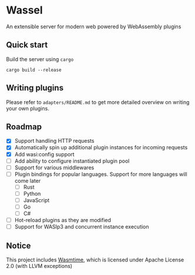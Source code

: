 # Wassel

An extensible server for modern web powered by WebAssembly plugins

## Quick start

Build the server using `cargo`

```console
cargo build --release
```

## Writing plugins

Please refer to `adapters/README.md` to get more detailed overview on writing
your own plugins.

## Roadmap

- [x] Support handling HTTP requests
- [x] Automatically spin up additional plugin instances for incoming requests
- [x] Add wasi:config support
- [ ] Add ability to configure instantiated plugin pool
- [ ] Support for various middlewares
- [ ] Plugin bindings for popular languages. Support for more languages will
      come later
    - [ ] Rust
    - [ ] Python
    - [ ] JavaScript
    - [ ] Go
    - [ ] C#
- [ ] Hot-reload plugins as they are modified
- [ ] Support for WASIp3 and concurrent instance execution

## Notice

This project includes [Wasmtime](https://github.com/bytecodealliance/wasmtime),
which is licensed under Apache License 2.0 (with LLVM exceptions)
